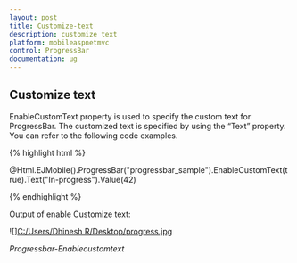 ```yaml
---
layout: post
title: Customize-text
description: customize text
platform: mobileaspnetmvc
control: ProgressBar
documentation: ug
---
```


## Customize text

EnableCustomText property is used to specify the custom text for ProgressBar. The customized text is specified by using the “Text” property. You can refer to the following code examples.

{% highlight html %}

@Html.EJMobile().ProgressBar("progressbar_sample").EnableCustomText(true).Text("In-progress").Value(42)

{% endhighlight %}


Output of enable Customize text:

![][C:/Users/Dhinesh R/Desktop/progress.jpg](Customize-text_images/Customize-text_img1.jpeg)





_Progressbar-Enablecustomtext_

